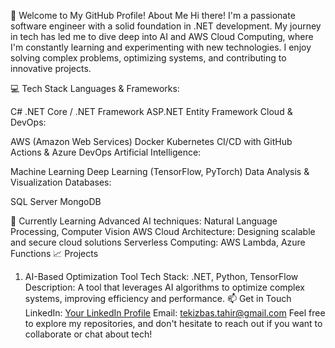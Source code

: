 🚀 Welcome to My GitHub Profile!
About Me
Hi there! I'm a passionate software engineer with a solid foundation in .NET development. My journey in tech has led me to dive deep into AI and AWS Cloud Computing, where I'm constantly learning and experimenting with new technologies. I enjoy solving complex problems, optimizing systems, and contributing to innovative projects.

💻 Tech Stack
Languages & Frameworks:

C#
.NET Core / .NET Framework
ASP.NET
Entity Framework
Cloud & DevOps:

AWS (Amazon Web Services)
Docker
Kubernetes
CI/CD with GitHub Actions & Azure DevOps
Artificial Intelligence:

Machine Learning
Deep Learning (TensorFlow, PyTorch)
Data Analysis & Visualization
Databases:

SQL Server
MongoDB

🌱 Currently Learning
Advanced AI techniques: Natural Language Processing, Computer Vision
AWS Cloud Architecture: Designing scalable and secure cloud solutions
Serverless Computing: AWS Lambda, Azure Functions
📈 Projects
1. AI-Based Optimization Tool
Tech Stack: .NET, Python, TensorFlow
Description: A tool that leverages AI algorithms to optimize complex systems, improving efficiency and performance.
📫 Get in Touch
LinkedIn: [Your LinkedIn Profile](https://www.linkedin.com/in/tahirtekizbas/)
Email: tekizbas.tahir@gmail.com
Feel free to explore my repositories, and don't hesitate to reach out if you want to collaborate or chat about tech!
